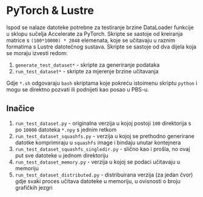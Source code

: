 # PyTorch & Lustre

  Ispod se nalaze datoteke potrebne za testiranje brzine DataLoader funkcije u
  sklopu sučelja Accelerate za PyTorch. Skripte se sastoje od kreiranja matrice
  s `(100*10000) * 2048` elemenata, koje se učitavaju u raznim formatima s Lustre
  datotečnog sustava. Skripte se sastoje od dva dijela koja se moraju izvesti
  redom:

  1. `generate_test_dataset*` - skripte za generiranje podataka
  2. `run_test_dataset*` - skripte za mjerenje brzine učitavanja

  Gdje `*.sh` odgovaraju `bash` skriptama koje pokreću istoimenu skriptu
  `python` i mogu se direktno pozvati ili podnijeti kao posao u PBS-u.

## Inačice

  1. `run_test_dataset.py` - originalna verzija u kojoj postoji `100` direktorija
      s po `10000` datoteka `*.npy` s jednim retkom
  1. `run_test_dataset_squashfs.py` - verzija u kojoj se prethodno generirane
      datotke komprimiraju u `squashfs` image i bindaju unutar kontejnera
  1. `run_test_dataset_squashfs_singledir.py` - slično kao i prošla, no ovaj put
     sve datoteke u jednom direktoriju
  1. `run_test_dataset_memory.py` - verzija u kojoj se podaci učitavaju u
     memoriju
  1. `run_test_dataset_distributed.py` - distribuirana verzija (za jedan čvor)
     gdje svaki proces učitava datoteke u memoriju, u ovisnosti o broju
     grafičkih jezgri

